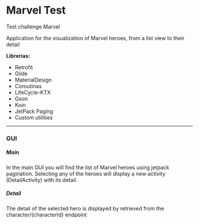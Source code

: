 # Marvel Test
Test challenge Marvel

Application for the visualization of Marvel heroes, from a list view to their detail

**Librerias:**
* Retrofit
* Glide
* MaterialDesign
* Coroutinas
* LifeCycle-KTX
* Gson
* Koin
* JetPack Paging
* Custom utilities

---

### GUI
##### Main
In the main GUI you will find the list of Marvel heroes using jetpack pagination.
Selecting any of the heroes will display a new activity (DetailActivity) with its detail.

##### Detail
The detail of the selected hero is displayed by retrieved from the character/{characterId} endpoint
